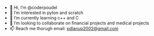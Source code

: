 - 👋 Hi, I’m @coderpoudel
- 👀 I’m interested in pyton and scratch
- 🌱 I’m currently learning c++ and C
- 💞️ I’m looking to collaborate on financial projects and medical projects
- 📫 Reach me thorugh email: pdlanup2002@gmail.com

<!---
coderpoudel/coderpoudel is a ✨ special ✨ repository because its `README.md` (this file) appears on your GitHub profile.
You can click the Preview link to take a look at your changes.
--->
